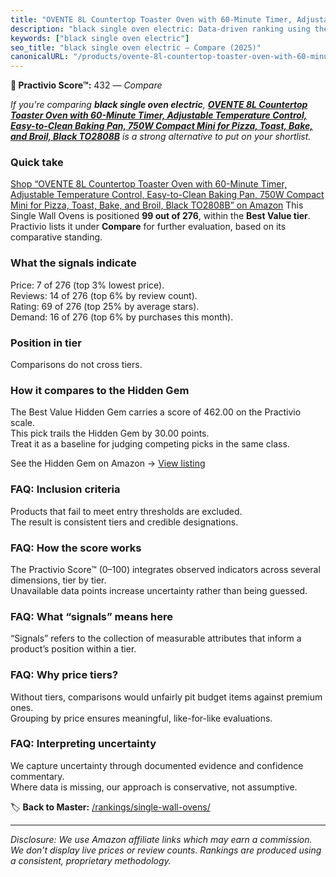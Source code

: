 ```yaml
---
title: "OVENTE 8L Countertop Toaster Oven with 60-Minute Timer, Adjustable Temperature Control, Easy-to-Clean Baking Pan, 750W Compact Mini for Pizza, Toast, Bake, and Broil, Black TO2808B"
description: "black single oven electric: Data-driven ranking using the Practivio Score™. Positioned by quality, value, demand, findability, momentum."
keywords: ["black single oven electric"]
seo_title: "black single oven electric — Compare (2025)"
canonicalURL: "/products/ovente-8l-countertop-toaster-oven-with-60-minute-timer-adjustable-temperature-control-easy-to-clean-baking-pan-750w-compact-mini-for-pizza-toast-bake-and-broil-black-to2808b-B0F7TGCRDB/"
---
```


**🛒 Practivio Score™:** 432 — _Compare_


*If you're comparing **black single oven electric**, **[OVENTE 8L Countertop Toaster Oven with 60-Minute Timer, Adjustable Temperature Control, Easy-to-Clean Baking Pan, 750W Compact Mini for Pizza, Toast, Bake, and Broil, Black TO2808B](https://www.amazon.com/dp/B0F7TGCRDB?tag=practivio-20)** is a strong alternative to put on your shortlist.*
### Quick take
[Shop “OVENTE 8L Countertop Toaster Oven with 60-Minute Timer, Adjustable Temperature Control, Easy-to-Clean Baking Pan, 750W Compact Mini for Pizza, Toast, Bake, and Broil, Black TO2808B” on Amazon](https://www.amazon.com/dp/B0F7TGCRDB?tag=practivio-20)
This Single Wall Ovens is positioned **99 out of 276**, within the **Best Value tier**.  
Practivio lists it under **Compare** for further evaluation, based on its comparative standing.

### What the signals indicate
Price: 7 of 276 (top 3% lowest price).  
Reviews: 14 of 276 (top 6% by review count).  
Rating: 69 of 276 (top 25% by average stars).  
Demand: 16 of 276 (top 6% by purchases this month).

### Position in tier
Comparisons do not cross tiers.

### How it compares to the Hidden Gem
The Best Value Hidden Gem carries a score of 462.00 on the Practivio scale.  
This pick trails the Hidden Gem by 30.00 points.  
Treat it as a baseline for judging competing picks in the same class.  

See the Hidden Gem on Amazon → [View listing](https://www.amazon.com/dp/B07D1KQ9HF?tag=practivio-20)

### FAQ: Inclusion criteria
Products that fail to meet entry thresholds are excluded.  
The result is consistent tiers and credible designations.

### FAQ: How the score works
The Practivio Score™ (0–100) integrates observed indicators across several dimensions, tier by tier.  
Unavailable data points increase uncertainty rather than being guessed.

### FAQ: What “signals” means here
“Signals” refers to the collection of measurable attributes that inform a product’s position within a tier.

### FAQ: Why price tiers?
Without tiers, comparisons would unfairly pit budget items against premium ones.  
Grouping by price ensures meaningful, like-for-like evaluations.

### FAQ: Interpreting uncertainty
We capture uncertainty through documented evidence and confidence commentary.  
Where data is missing, our approach is conservative, not assumptive.

<!-- Missing template for Compare/CompareWithinPriceClass -->


🏷️ **Back to Master:** [/rankings/single-wall-ovens/](/rankings/single-wall-ovens/)

---
_Disclosure: We use Amazon affiliate links which may earn a commission. We don’t display live prices or review counts. Rankings are produced using a consistent, proprietary methodology._

